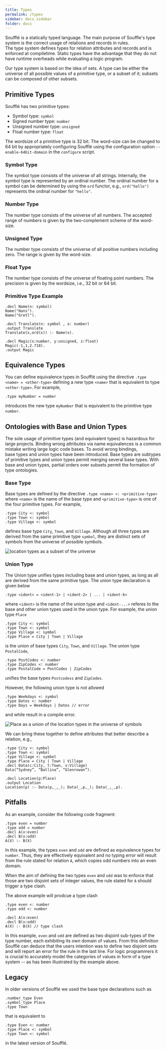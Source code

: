 ```yaml
---
title: Types
permalink: /types
sidebar: docs_sidebar
folder: docs
---
```

Soufflé is a statically typed language. The main purpose of Souffle's 
type system is the correct usage of relations and records in rules.  
The type system defines types for relation attributes and records
and is enforced at compiletime. Static types have the advantage 
that they do not have runtime overheads while evaluating a 
logic program. 

Our type system is based on the idea of sets. A type can be 
either the universe of all possible values of a primitive type, 
or a subset of it; subsets can be composed of other subsets.

## Primitive Types
Soufflé has two primitive types:
* Symbol type: `symbol`
* Signed number type: `number`
* Unsigned number type: `unsigned`
* Float number type: `float`

The wordsize of a primitive type is 32 bit. The word-size can be 
changed to 64 bit by appropriately configuring Soufflé using
the configuration option ```--enable-64bit-domain``` in the
```configure``` script. 

### Symbol Type
The symbol type consists of the universe of all strings.
Internally, the symbol type is represented by an ordinal number.
The ordinal number for a symbol can be determined by using the `ord` functor, e.g., 
`ord("hello")` represents the ordinal number for `"hello"`.

### Number Type
The number type consists of the universe of all numbers.
The accepted range of numbers is given by the two-complement 
scheme of the word-size. 

### Unsigned Type
The number type consists of the universe of all positive numbers including zero.
The range is given by the word-size. 

### Float Type
The number type consists of the universe of floating point numbers. 
The precision is given by the wordsize, i.e., 32 bit or 64 bit. 

### Primitive Type Example
```
.decl Name(n: symbol)
Name("Hans").
Name("Gretl").

.decl Translate(n: symbol , o: number)
.output Translate
Translate(x,ord(x)) :- Name(x).

.decl Magic(x:number, y:unsigned, z:float)
Magic(-1,1,2.718).
.output Magic

```

## Equivalence Types 

You can define equivalence types in Soufflé using the directive ```.type <name> = <other-type>```
defining a new type ```<name>``` that is equivalent to type ```<other-type>```.  For example, 
```
.type myNumber = number
```
introduces the new type ```myNumber``` that is equivalent to the primitive type ```number```.

## Ontologies with Base and Union Types
The sole usage of primitive types (and equivalent types) is 
hazardous for large projects.
Binding wrong attributes via name equivalences is a 
common mistake writing large logic code bases. 
To avoid wrong bindings,  
base types and union types have been introduced. Base types are subtypes 
of primitive types and union types permit merging 
several base types. With base and union types, 
partial orders over subsets permit the formation of 
type ontologies.

### Base Type
Base types are defined by the directive ```.type <name> <: <primitive-type>```  where
```<name>``` is the name of the base type and ```<primitive-type>``` is one of the
four primitive types. For example, 
```
.type City <: symbol
.type Town <: symbol
.type Village <: symbol
```
defines base type ```City```, ```Town```, and ```Village```. Although 
all three types are derived from the same primitive type ```symbol```, they are 
distinct sets of symbols from the universe of possible symbols. 

![location types as a subset of the universe](https://souffle-lang.github.io/img/universe_symbol_base.svg)


### Union Type
The Union type unifies types including base and union types, as long as all are derived from the same primitive type. The union type declaration is given below
```
.type <ident> = <ident-1> | <ident-2> | ... | <ident-k>
```
where ```<ident>``` is the name of the union type and ```<ident-...>``` referes to the base and other union types used in the union type.  For example, the union type ```Place```
```
.type City <: symbol
.type Town <: symbol
.type Village <: symbol
.type Place = City | Town | Village
```
is the union of base types ```City```, ```Town```, and ```Village```. 
The union type ```PostalCode```,
```
.type PostCodes <: number
.type ZipCodes <: number
.type PostalCode = PostCodes | ZipCodes
```
unifies the base types ```Postcodess``` and ```ZipCodes```.

However, the following union type is not allowed
```
.type Weekdays <: symbol 
.type Dates <: number
.type Days = Weekdays | Dates // error
```
and while result in a compile error.

![Place as a union of the location types in the universe of symbols](https://souffle-lang.github.io/img/universe_symbol_place.svg)

We can bring these together to define attributes that better describe a relation, e.g.,
```
.type City <: symbol
.type Town <: symbol
.type Village <: symbol
.type Place = City | Town | Village
.decl Data(c:City, t:Town, v:Village)
Data(“Sydney”, ”Ballina”, “Glenrowan”).

.decl Location(p:Place)
.output Location
Location(p) :- Data(p,_,_); Data(_,p,_); Data(_,_,p).
```

## Pitfalls 

As an example,  consider the following code fragment:
```
.type even = number
.type odd = number
.decl A(x:even)
.decl B(x:odd)
A(X) :- B(X)
```
In this example, the types `even` and `odd` are defined as equivalence types for `number`. Thus, they are effectively equivalent and no typing error will result from the rule stated for relation `A`, which copies odd numbers into an even domain. 

When the aim of defining the two types `even` and `odd` was to enforce that those are two disjoint sets of integer values, the rule stated for `A` should trigger a type clash.

The above example will prodcue a type clash
```
.type even <: number 
.type odd <: number

.decl A(x:even)
.decl B(x:odd)
A(X) :- B(X) // type clash
```
In this example, `even` and `odd` are defined as two disjoint sub-types of the type number, each exhibiting its own domain of values. From this definition Soufflé can deduce that the users intention was to define two disjoint sets and will report an error for the rule in the last line. For logic programmers it is crucial to accurately model the categories of values in form of a type system -- as has been illustrated by the example above.

## Legacy

In older versions of Soufflé we used the base type declarations such as 
```
.number_type Even
.symbol_type Place
.type Town
``` 
that is equivalent to 
```
.type Even <: number
.type Place <: symbol
.type Town <: symbol
```
in the latest version of Soufflé.
